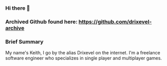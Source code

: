 ### Hi there 👋

### Archived Github found here: https://github.com/drixevel-archive

### Brief Summary
My name's Keith, I go by the alias Drixevel on the internet. I'm a freelance software engineer who specializes in single player and multiplayer games.

<!--
**Drixevel/drixevel** is a ✨ _special_ ✨ repository because its `README.md` (this file) appears on your GitHub profile.

Here are some ideas to get you started:

- 🔭 I’m currently working on ...
- 🌱 I’m currently learning ...
- 👯 I’m looking to collaborate on ...
- 🤔 I’m looking for help with ...
- 💬 Ask me about ...
- 📫 How to reach me: ...
- 😄 Pronouns: ...
- ⚡ Fun fact: ...
-->
